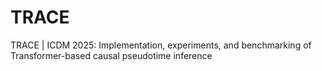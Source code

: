 # TRACE
TRACE | ICDM 2025: Implementation, experiments, and benchmarking of Transformer-based causal pseudotime inference

